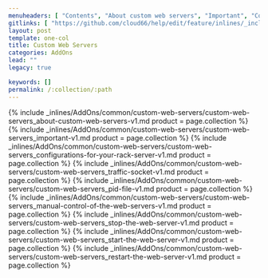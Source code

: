 ```yaml
---
menuheaders: [ "Contents", "About custom web servers", "Important", "Configurations for your Rack server", "Traffic Socket", "PID file", "Manual control of the web servers", "Stop the web server", "Start the web server", "Restart the web server" ]
gitlinks: [ "https://github.com/cloud66/help/edit/feature/inlines/_includes/_inlines/AddOns/common/custom-web-servers/custom-web-servers_contents-v1.md", "https://github.com/cloud66/help/edit/feature/inlines/_includes/_inlines/AddOns/common/custom-web-servers/custom-web-servers_about-custom-web-servers-v1.md", "https://github.com/cloud66/help/edit/feature/inlines/_includes/_inlines/AddOns/common/custom-web-servers/custom-web-servers_important-v1.md", "https://github.com/cloud66/help/edit/feature/inlines/_includes/_inlines/AddOns/common/custom-web-servers/custom-web-servers_configurations-for-your-rack-server-v1.md", "https://github.com/cloud66/help/edit/feature/inlines/_includes/_inlines/AddOns/common/custom-web-servers/custom-web-servers_traffic-socket-v1.md", "https://github.com/cloud66/help/edit/feature/inlines/_includes/_inlines/AddOns/common/custom-web-servers/custom-web-servers_pid-file-v1.md", "https://github.com/cloud66/help/edit/feature/inlines/_includes/_inlines/AddOns/common/custom-web-servers/custom-web-servers_manual-control-of-the-web-servers-v1.md", "https://github.com/cloud66/help/edit/feature/inlines/_includes/_inlines/AddOns/common/custom-web-servers/custom-web-servers_stop-the-web-server-v1.md", "https://github.com/cloud66/help/edit/feature/inlines/_includes/_inlines/AddOns/common/custom-web-servers/custom-web-servers_start-the-web-server-v1.md", "https://github.com/cloud66/help/edit/feature/inlines/_includes/_inlines/AddOns/common/custom-web-servers/custom-web-servers_restart-the-web-server-v1.md" ]
layout: post
template: one-col
title: Custom Web Servers
categories: AddOns
lead: ""
legacy: true

keywords: []
permalink: /:collection/:path
---
```





{% include _inlines/AddOns/common/custom-web-servers/custom-web-servers_about-custom-web-servers-v1.md  product = page.collection %}
{% include _inlines/AddOns/common/custom-web-servers/custom-web-servers_important-v1.md  product = page.collection %}
{% include _inlines/AddOns/common/custom-web-servers/custom-web-servers_configurations-for-your-rack-server-v1.md  product = page.collection %}
{% include _inlines/AddOns/common/custom-web-servers/custom-web-servers_traffic-socket-v1.md  product = page.collection %}
{% include _inlines/AddOns/common/custom-web-servers/custom-web-servers_pid-file-v1.md  product = page.collection %}
{% include _inlines/AddOns/common/custom-web-servers/custom-web-servers_manual-control-of-the-web-servers-v1.md  product = page.collection %}
{% include _inlines/AddOns/common/custom-web-servers/custom-web-servers_stop-the-web-server-v1.md  product = page.collection %}
{% include _inlines/AddOns/common/custom-web-servers/custom-web-servers_start-the-web-server-v1.md  product = page.collection %}
{% include _inlines/AddOns/common/custom-web-servers/custom-web-servers_restart-the-web-server-v1.md  product = page.collection %}